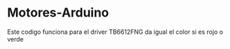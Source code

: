 # Motores-Arduino
Este codigo funciona para el driver TB6612FNG da igual el color si es rojo o verde
